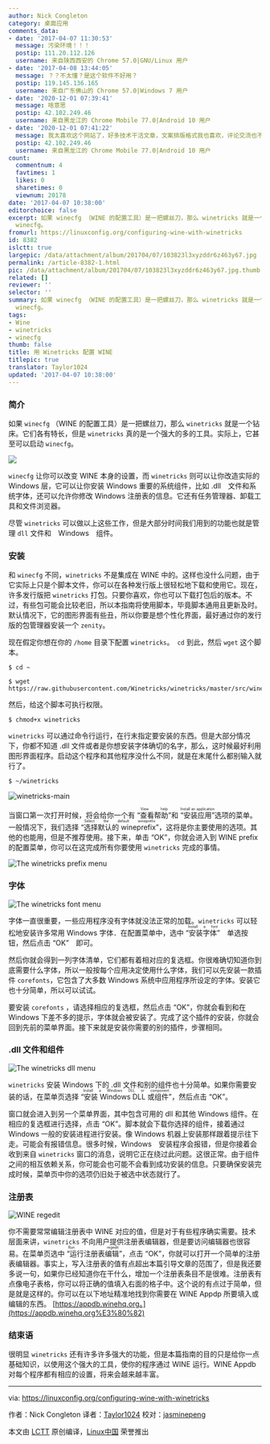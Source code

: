 ```yaml
---
author: Nick Congleton
category: 桌面应用
comments_data:
- date: '2017-04-07 11:30:53'
  message: 污染环境！！！
  postip: 111.20.112.126
  username: 来自陕西西安的 Chrome 57.0|GNU/Linux 用户
- date: '2017-04-08 13:44:05'
  message: ？？不太懂？是这个软件不好用？
  postip: 119.145.136.165
  username: 来自广东佛山的 Chrome 57.0|Windows 7 用户
- date: '2020-12-01 07:39:41'
  message: 啥意思
  postip: 42.102.249.46
  username: 来自黑龙江的 Chrome Mobile 77.0|Android 10 用户
- date: '2020-12-01 07:41:22'
  message: 我太喜欢这个网站了，好多技术干活文章，文案排版格式我也喜欢，评论交流也不需要注册，希望站长继续做下去，不要推行注册制，给站长加油打气，给大家带来更多好文，加油挺你！
  postip: 42.102.249.46
  username: 来自黑龙江的 Chrome Mobile 77.0|Android 10 用户
count:
  commentnum: 4
  favtimes: 1
  likes: 0
  sharetimes: 0
  viewnum: 20178
date: '2017-04-07 10:38:00'
editorchoice: false
excerpt: 如果 winecfg （WINE 的配置工具）是一把螺丝刀，那么 winetricks 就是一个钻床。它们各有特长，但是 winetricks 真的是一个强大的多的工具。实际上，它甚至可以启动
  winecfg。
fromurl: https://linuxconfig.org/configuring-wine-with-winetricks
id: 8382
islctt: true
largepic: /data/attachment/album/201704/07/103823l3xyzddr6z463y67.jpg
permalink: /article-8382-1.html
pic: /data/attachment/album/201704/07/103823l3xyzddr6z463y67.jpg.thumb.jpg
related: []
reviewer: ''
selector: ''
summary: 如果 winecfg （WINE 的配置工具）是一把螺丝刀，那么 winetricks 就是一个钻床。它们各有特长，但是 winetricks 真的是一个强大的多的工具。实际上，它甚至可以启动
  winecfg。
tags:
- Wine
- winetricks
- winecfg
thumb: false
title: 用 Winetricks 配置 WINE
titlepic: true
translator: Taylor1024
updated: '2017-04-07 10:38:00'
---
```


### 简介


如果 `winecfg` （WINE 的配置工具）是一把螺丝刀，那么 `winetricks` 就是一个钻床。它们各有特长，但是 `winetricks` 真的是一个强大的多的工具。实际上，它甚至可以启动 `winecfg`。


![](/data/attachment/album/201704/07/103823l3xyzddr6z463y67.jpg)


`winecfg` 让你可以改变 WINE 本身的设置，而 `winetricks` 则可以让你改造实际的 Windows 层，它可以让你安装 Windows 重要的系统组件，比如 .dll　文件和系统字体，还可以允许你修改 Windows 注册表的信息。它还有任务管理器、卸载工具和文件浏览器。


尽管 `winetricks` 可以做以上这些工作，但是大部分时间我们用到的功能也就是管理 `dll` 文件和　Windows　组件。


### 安装


和 `winecfg` 不同，`winetricks` 不是集成在 WINE 中的。这样也没什么问题，由于它实际上只是个脚本文件，你可以在各种发行版上很轻松地下载和使用它。现在，许多发行版把 `winetricks` 打包。只要你喜欢，你也可以下载打包后的版本。不过，有些包可能会比较老旧，所以本指南将使用脚本，毕竟脚本通用且更新及时。默认情况下，它的图形界面有些丑，所以你要是想个性化界面，最好通过你的发行版的包管理器安装一个 `zenity`。


现在假定你想在你的 `/home` 目录下配置 `winetricks`。　`cd` 到此，然后 `wget` 这个脚本。



```
$ cd ~

$ wget https://raw.githubusercontent.com/Winetricks/winetricks/master/src/winetricks

```

然后，给这个脚本可执行权限。



```
$ chmod+x winetricks

```

`winetricks` 可以通过命令行运行，在行末指定要安装的东西。但是大部分情况下，你都不知道 .dll 文件或者是你想安装字体确切的名字，那么，这时候最好利用图形界面程序。启动这个程序和其他程序没什么不同，就是在末尾什么都别输入就行了。



```
$ ~/winetricks

```

![winetricks-main](/data/attachment/album/201704/07/103900h58jnnedd8la5akd.png)


当窗口第一次打开时候，将会给你一个有 <ruby> “查看帮助” <rt>  View help </rt></ruby> 和 <ruby> “安装应用” <rt>  Install an application </rt></ruby> 选项的菜单。一般情况下，我们选择 <ruby> “选择默认的 wineprefix” <rt>  Select the default wineprefix </rt></ruby>，这将是你主要使用的选项。其他的也能用，但是不推荐使用。接下来，单击 “OK”，你就会进入到 WINE prefix 的配置菜单，你可以在这完成所有你要使用 `winetricks` 完成的事情。


![The winetricks prefix menu](/data/attachment/album/201704/07/103902ek7ifcua6zva9xrr.png)


### 字体


![The winetricks font menu](/data/attachment/album/201704/07/103904kuk5u5r3os31ur1j.png)


字体一直很重要，一些应用程序没有字体就没法正常的加载。`winetricks` 可以轻松地安装许多常用 Windows 字体．在配置菜单中，选中 <ruby> “安装字体” <rt>  Install a font </rt></ruby>　单选按钮，然后点击 “OK”　即可。


然后你就会得到一列字体清单，它们都有着相对应的复选框。你很难确切知道你到底需要什么字体，所以一般按每个应用决定使用什么字体，我们可以先安装一款插件 `corefonts`，它包含了大多数 Windows 系统中应用程序所设定的字体。安装它也十分简单，所以可以试试。


要安装 `corefonts` ，请选择相应的复选框，然后点击 “OK”，你就会看到和在 Windows 下差不多的提示，字体就会被安装了。完成了这个插件的安装，你就会回到先前的菜单界面。接下来就是安装你需要的别的插件，步骤相同。


### .dll 文件和组件


![The winetricks dll menu](/data/attachment/album/201704/07/103906ypmekyp79l9ypkl6.png)


`winetricks` 安装 Windows 下的 .dll 文件和别的组件也十分简单。如果你需要安装的话，在菜单页选择 <ruby> “安装 Windows DLL 或组件” <rt>  Install a Windows DLL or component </rt></ruby>，然后点击 “OK”。


窗口就会进入到另一个菜单界面，其中包含可用的 dll 和其他 Windows 组件。在相应的复选框进行选择，点击 “OK”。脚本就会下载你选择的组件，接着通过 Windows 一般的安装进程进行安装。像 Windows 机器上安装那样跟着提示往下走。可能会有报错信息。很多时候，Windows　安装程序会报错，但是你接着会收到来自 `winetricks` 窗口的消息，说明它正在绕过此问题。这很正常。由于组件之间的相互依赖关系，你可能会也可能不会看到成功安装的信息。只要确保安装完成时候，菜单页中你的选项仍旧处于被选中状态就行了。


### 注册表


![WINE regedit](/data/attachment/album/201704/07/103908kp22w8ozwaozwi8p.png)


你不需要常常编辑注册表中 WINE 对应的值，但是对于有些程序确实需要。技术层面来讲，`winetricks` 不向用户提供注册表编辑器，但是要访问编辑器也很容易。在菜单页选中<ruby> “运行注册表编辑” <rt>  Run regedit </rt></ruby>，点击 “OK”，你就可以打开一个简单的注册表编辑器。事实上，写入注册表的值有点超出本篇引导文章的范围了，但是我还要多说一句，如果你已经知道你在干什么，增加一个注册表条目不是很难。注册表有点像电子表格，你可以将正确的值填入右面的格子中。这个说的有点过于简单，但是就是这样的。你可以在以下地址精准地找到你需要在 WINE Appdp 所要填入或编辑的东西。 [https://appdb.winehq.org。](https://appdb.winehq.org%E3%80%82)


### 结束语


很明显 `winetricks` 还有许多许多强大的功能，但是本篇指南的目的只是给你一点基础知识，以使用这个强大的工具，使你的程序通过 WINE 运行。WINE Appdb 对每个程序都有相应的设置，将来会越来越丰富。




---


via: <https://linuxconfig.org/configuring-wine-with-winetricks>


作者：Nick Congleton 译者：[Taylor1024](https://github.com/Taylor1024) 校对：[jasminepeng](https://github.com/jasminepeng)


本文由 [LCTT](https://github.com/LCTT/TranslateProject) 原创编译，[Linux中国](https://linux.cn/) 荣誉推出